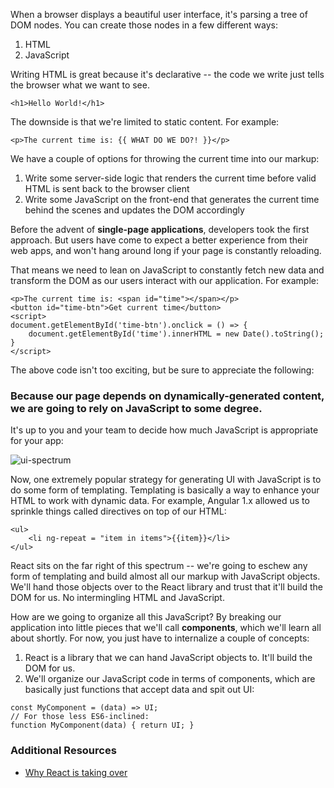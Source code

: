 When a browser displays a beautiful user interface, it's parsing a tree of DOM nodes. You can create those nodes in a few different ways:

1. HTML
2. JavaScript

Writing HTML is great because it's declarative -- the code we write just tells the browser what we want to see.

```
<h1>Hello World!</h1>
```
The downside is that we're limited to static content. For example:
```
<p>The current time is: {{ WHAT DO WE DO?! }}</p>
```
We have a couple of options for throwing the current time into our markup:
1. Write some server-side logic that renders the current time before valid HTML is sent back to the browser client
2. Write some JavaScript on the front-end that generates the current time behind the scenes and updates the DOM accordingly

Before the advent of __single-page applications__, developers took the first approach. But users have come to expect a better experience from their web apps, and won't hang around long if your page is constantly reloading.

That means we need to lean on JavaScript to constantly fetch new data and transform the DOM as our users interact with our application. For example:

```
<p>The current time is: <span id="time"></span></p>
<button id="time-btn">Get current time</button>
<script>
document.getElementById('time-btn').onclick = () => {
    document.getElementById('time').innerHTML = new Date().toString();
}
</script>
```
The above code isn't too exciting, but be sure to appreciate the following:
### Because our page depends on dynamically-generated content, we are going to rely on JavaScript to some degree.
It's up to you and your team to decide how much JavaScript is appropriate for your app:

![ui-spectrum](React-Academy-101/00.Media/images/ui_spectrum.png)

Now, one extremely popular strategy for generating UI with JavaScript is to do some form of templating. Templating is basically a way to enhance your HTML to work with dynamic data. For example, Angular 1.x allowed us to sprinkle things called directives on top of our HTML:

```
<ul>
    <li ng-repeat = "item in items">{{item}}</li>
</ul>
```
React sits on the far right of this spectrum -- we're going to eschew any form of templating and build almost all our markup with JavaScript objects. We'll hand those objects over to the React library and trust that it'll build the DOM for us. No intermingling HTML and JavaScript. 

How are we going to organize all this JavaScript? By breaking our application into little pieces that we'll call __components__, which we'll learn all about shortly. For now, you just have to internalize a couple of concepts:

1. React is a library that we can hand JavaScript objects to. It'll build the DOM for us.
2. We'll organize our JavaScript code in terms of components, which are basically just functions that accept data and spit out UI:

```
const MyComponent = (data) => UI;
// For those less ES6-inclined:
function MyComponent(data) { return UI; }
```
### Additional Resources
- [Why React is taking over](https://medium.freecodecamp.com/yes-react-is-taking-over-front-end-development-the-question-is-why-40837af8ab76)